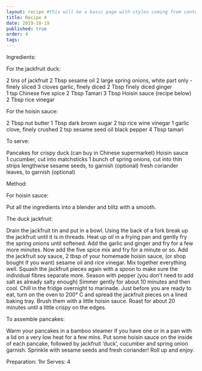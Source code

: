 ```yaml
---
layout: recipe #this will be a basic page with styles coming from content.css
title: Recipe 4
date: 2019-10-19
published: true
order: 4
tags:
---
```


Ingredients:

For the jackfruit duck:

2 tins of jackfruit
2 Tbsp sesame oil
2 large spring onions, white part only - finely sliced
3 cloves garlic, finely diced
2 Tbsp finely diced ginger
1 tsp Chinese five spice
2 Tbsp Tamari
3 Tbsp Hoisin sauce (recipe below)
2 Tbsp rice vinegar

For the hoisin sauce:

2 Tbsp nut butter
1 Tbsp dark brown sugar
2 tsp rice wine vinegar
1 garlic clove, finely crushed
2 tsp sesame seed oil
black pepper
4 Tbsp tamari

To serve:

Pancakes for crispy duck (can buy in Chinese supermarket)
Hoisin sauce
1 cucumber, cut into matchsticks
1 bunch of spring onions, cut into thin strips lengthwise
sesame seeds, to garnish (optional)
fresh coriander leaves, to garnish (optional)

Method:

For hoisin sauce:

Put all the ingredients into a blender and blitz with a smooth.

The duck jackfruit:

Drain the jackfruit tin and put in a bowl. 
Using the back of a fork break up the jackfruit until it is in threads.
Heat up oil in a frying pan and gently fry the spring onions until softened. 
Add the garlic and ginger and fry for a few more minutes.
Now add the five spice mix and fry for a minute or so.
Add the jackfruit soy sauce, 2 tbsp of your homemade hoisin sauce, (or shop bought if you want) sesame oil and rice vinegar.
 Mix together everything well.
Squash the jackfruit pieces again with a spoon to make sure the individual fibres separate more. 
Season with pepper (you don’t need to add salt as already salty enough)
Simmer gently for about 10 minutes and then cool.
Chill in the fridge overnight to marinade.
Just before you are ready to eat, turn on the oven to 200° C and spread the jackfruit pieces on a lined baking tray. 
Brush them with a little hoisin sauce.
Roast for about 20 minutes until a little crispy on the edges.

To assemble pancakes:

Warm your pancakes in a bamboo steamer if you have one or in a pan with a lid on a very low heat for a few mins.
Put some hoisin sauce on the inside of each pancake, followed by jackfruit ‘duck’, cucumber and spring onion garnish. 
Sprinkle with sesame seeds and fresh coriander! 
Roll up and enjoy.

Preparation: 1hr
Serves: 4
